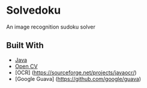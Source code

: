 # Solvedoku
An image recognition sudoku solver


## Built With		
* [Java](https://java.com/download)		
* [Open CV](https://opencv.org/)
* [OCR] (https://sourceforge.net/projects/javaocr/)
* [Google Guava] (https://github.com/google/guava)



